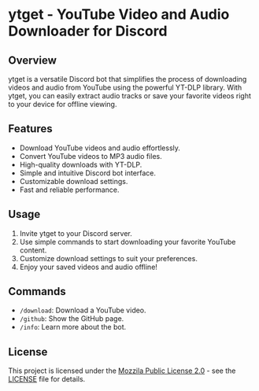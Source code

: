 # ytget - YouTube Video and Audio Downloader for Discord


## Overview

ytget is a versatile Discord bot that simplifies the process of downloading videos and audio from YouTube using the powerful YT-DLP library. With ytget, you can easily extract audio tracks or save your favorite videos right to your device for offline viewing.

## Features

- Download YouTube videos and audio effortlessly.
- Convert YouTube videos to MP3 audio files.
- High-quality downloads with YT-DLP.
- Simple and intuitive Discord bot interface.
- Customizable download settings.
- Fast and reliable performance.

## Usage

1. Invite ytget to your Discord server.
2. Use simple commands to start downloading your favorite YouTube content.
3. Customize download settings to suit your preferences.
4. Enjoy your saved videos and audio offline!

## Commands

- `/download`: Download a YouTube video.
- `/github`: Show the GitHub page.
- `/info`: Learn more about the bot. 

## License

This project is licensed under the [Mozzila Public License 2.0](https://www.mozilla.org/en-US/MPL/2.0/) - see the [LICENSE](LICENSE.txt) file for details.

